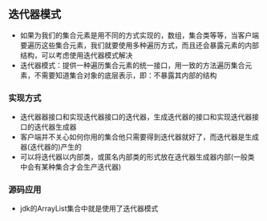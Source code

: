 ## 迭代器模式

-   如果为我们的集合元素是用不同的方式实现的，数组，集合类等等，当客户端要遍历这些集合元素，我们就要使用多种遍历方式，而且还会暴露元素的内部结构，可以考虑使用迭代器模式解决
-   迭代器模式：提供一种遍历集合元素的统一接口，用一致的方法遍历集合元素，不需要知道集合对象的底层表示，即：不暴露其内部的结构

### 实现方式

-   迭代器器接口和实现迭代器接口的迭代器，生成迭代器的接口和实现迭代器接口的迭代器生成器
-   客户端并不关心如何你用的集合他只需要得到迭代器就好了，而迭代器是生成器(迭代器的)产生的
-   可以将迭代器以内部类，或匿名内部类的形式放在迭代器生成器内部(一般类中会有某种集合才会生产迭代器)

### 源码应用

-   jdk的ArrayList集合中就是使用了迭代器模式